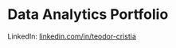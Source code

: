 # Data Analytics Portfolio

LinkedIn: [linkedin.com/in/teodor-cristia](linkedin.com/in/teodor-cristia)
